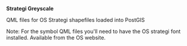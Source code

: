 **Strategi Greyscale**

QML files for OS Strategi shapefiles loaded into PostGIS

Note: For the symbol QML files you'll need to have the OS strategi font installed.  Available from the OS website.
